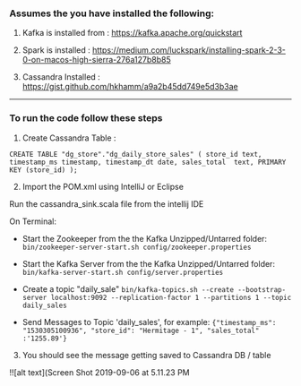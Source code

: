 ### Assumes the you have installed the following:

 1. Kafka is installed from : https://kafka.apache.org/quickstart
 
 2. Spark is installed : https://medium.com/luckspark/installing-spark-2-3-0-on-macos-high-sierra-276a127b8b85
 
 3. Cassandra Installed : https://gist.github.com/hkhamm/a9a2b45dd749e5d3b3ae

---
### To run the code follow these steps 

1. Create Cassandra Table :

`CREATE TABLE "dg_store"."dg_daily_store_sales" (
	 store_id text,
     timestamp_ms timestamp,
     timestamp_dt date,
     sales_total  text,
	PRIMARY KEY (store_id)
);`

2. Import the POM.xml using IntelliJ or Eclipse

Run the cassandra_sink.scala file from the intellij IDE

On Terminal:
- Start the Zookeeper from the the Kafka Unzipped/Untarred folder:
 `bin/zookeeper-server-start.sh config/zookeeper.properties`

- Start the Kafka Server from the the Kafka Unzipped/Untarred folder:
 `bin/kafka-server-start.sh config/server.properties`
 
- Create a topic "daily_sale"
`bin/kafka-topics.sh --create --bootstrap-server localhost:9092 --replication-factor 1 --partitions 1 --topic daily_sales`

- Send Messages to Topic 'daily_sales', for example:
`{"timestamp_ms": "1530305100936", "store_id": "Hermitage - 1", "sales_total" :'1255.89'}`


3. You should see the message getting saved to Cassandra DB / table

!![alt text](Screen Shot 2019-09-06 at 5.11.23 PM




 
